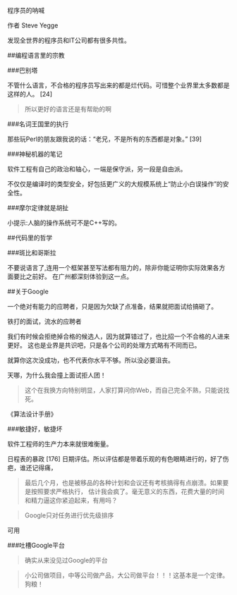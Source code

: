 ﻿程序员的呐喊

作者 Steve Yegge 

发现全世界的程序员和IT公司都有很多共性。
 
##编程语言里的宗教

###巴别塔

不管什么语言，不合格的程序员写出来的都是烂代码。可惜整个业界里太多数都是这样的人。
[24]

>所以更好的语言还是有帮助的啊

###名词王国里的执行

那些玩Perl的朋友跟我说的话：“老兄，不是所有的东西都是对象。”
[39]


###神秘机器的笔记

软件工程有自己的政治和轴心，一端是保守派，另一段是自由派。

不仅仅是编译时的类型安全，好包括更广义的大规模系统上“防止小白误操作”的安全性。


###摩尔定律就是胡扯

小提示:人脑的操作系统可不是C++写的。


##代码里的哲学


###斑比和哥斯拉 

不要说语言了,连用一个框架甚至写法都有阻力的，除非你能证明你实际效果各方面要比之前好。
在广州都深刻体验到这一点。


##关于Google

一个绝对有能力的应聘者，只是因为欠缺了点准备，结果就把面试给搞砸了。

铁打的面试，流水的应聘者


我们有时候会拒绝掉合格的候选人，因为就算错过了，也比招一个不合格的人进来更好。
这也是业界是共识吧，只是各个公司的处理方式略有不同而已。

就算你这次没成功，也不代表你水平不够。所以没必要沮丧。


天哪，为什么我会撞上面试拒人团！

>这个在我换方向特别明显，人家打算问你Web，而自己完全不熟，只能说找死。


《算法设计手册》


###敏捷好，敏捷坏 

软件工程师的生产力本来就很难衡量。


日程表的暴政
[176]
日期评估。所以评估都是带着乐观的有色眼睛进行的，好了伤疤，谁还记得痛，

>最后几个月，也是被移品的各种计划和会议还有考核搞得有点崩溃。如果要是按照要求严格执行，
估计我会疯了。毫无意义的东西，花费大量的时间和精力逼这你紧迫起来，有用吗？

>Google只对任务进行优先级排序

可用

###吐槽Google平台

>确实从来没见过Google的平台


>小公司做项目，中等公司做产品，大公司做平台！！！这基本是一个定律。
狗粮！

